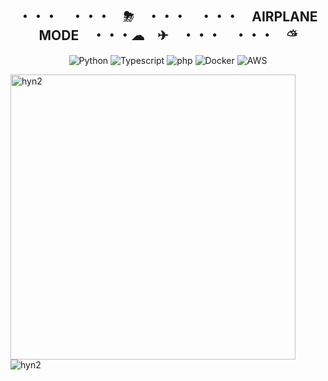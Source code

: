 
  
<h2 align="center">・・・　・・・　⛈　・・・　・・・　AIRPLANE MODE　・・・☁︎　✈︎　・・・　・・・　⛅︎</h1>
<div align="center">
  
  ![Python](https://skillicons.dev/icons?i=python&theme=dark)
  ![Typescript](https://skillicons.dev/icons?i=typescript&theme=dark)
  ![php](https://skillicons.dev/icons?i=php&theme=dark)
  ![Docker](https://skillicons.dev/icons?i=docker&theme=dark)
  ![AWS](https://skillicons.dev/icons?i=aws&theme=dark)
  
</div>
  
<p>
  <img 
    align="left" 
    width="456" 
    src="https://github-readme-stats.vercel.app/api?username=hyn2&show_icons=true&theme=midnight-purple&include_all_commits=true" alt="hyn2" />
</p>

<p>
  &nbsp;
  <img 
    align="center" 
    src="https://github-readme-stats.vercel.app/api/top-langs?username=hyn2&show_icons=true&locale=en&layout=compact&theme=midnight-purple&langs_count=8&card_width=400" 
    alt="hyn2" />
</p>

  
